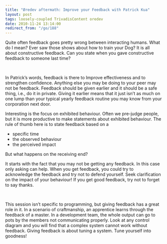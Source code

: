 ```yaml
---
title: "Øredev aftermath: Improve your Feedback with Patrick Kua"
layout: post
tags: loosely-coupled TrivadisContent oredev
date: 2010-11-24 13:14:00
redirect_from: "/go/188"
---
```


Quite often feedback goes pretty wrong between interacting humans. What do I mean? Ever saw those shows about how to train your Dog? It is all about constructive feedback. Can you state when you gave constructive feedback to someone last time?

&nbsp;

In Patrick’s words, feedback is there to Improve effectiveness and to strengthen confidence. Anything else you may be doing to your peer may not be feedback. Feedback should be given earlier and it should be a safe thing, i.e., do it in private. Giving it earlier means that it just isn’t as much on one lump than your typical yearly feedback routine you may know from your corporation next door.

Interesting is the focus on exhibited behaviour. Often we pre-judge people, but it is more productive to make statements about exhibited behaviour. The rule of thumb here is to state feedback based on a

*   specific time
*   the observed behaviour
*   the perceived impact 

But what happens on the receiving end?

It starts with the fact that you may not be getting any feedback. In this case only asking can help. When you get feedback, you could try to acknowledge the feedback and try not to defend yourself. Seek clarification on the impact of your behaviour! If you get good feedback, try not to forget to say thanks.

&nbsp;

This session isn’t specific to programming, but giving feedback has a great role in it. In a scenario of craftmanship, an apprentice learns through the feedback of a master. In a development team, the whole output can go to pots by the members not communicating properly. Look at any control diagram and you will find that a complex system cannot work without feedback. Giving feedback is about tuning a system. Tune yourself into goodness!